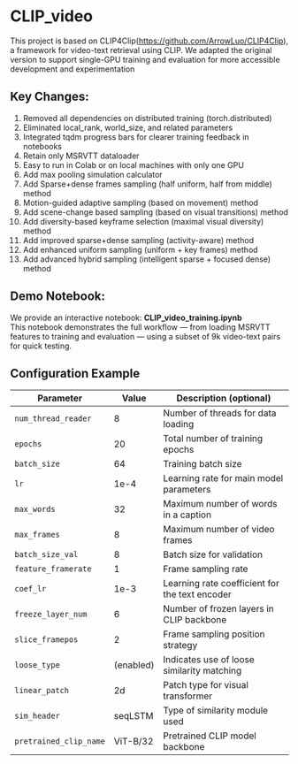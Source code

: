 # CLIP_video 
This project is based on CLIP4Clip(https://github.com/ArrowLuo/CLIP4Clip), a framework for video-text retrieval using CLIP.
We adapted the original version to support single-GPU training and evaluation for more accessible development and experimentation

## Key Changes:
1. Removed all dependencies on distributed training (torch.distributed)
2. Eliminated local_rank, world_size, and related parameters
3. Integrated tqdm progress bars for clearer training feedback in notebooks
4. Retain only MSRVTT dataloader
5. Easy to run in Colab or on local machines with only one GPU
6. Add max pooling simulation calculator
7. Add Sparse+dense frames sampling (half uniform, half from middle) method
8.  Motion-guided adaptive sampling (based on movement) method
9.  Add scene-change based sampling (based on visual transitions) method
10.  Add diversity-based keyframe selection (maximal visual diversity) method
11. Add improved sparse+dense sampling (activity-aware) method
12. Add enhanced uniform sampling (uniform + key frames) method
13. Add advanced hybrid sampling (intelligent sparse + focused dense) method
   
## Demo Notebook:
We provide an interactive notebook:
**CLIP_video_training.ipynb** <br>
This notebook demonstrates the full workflow — from loading MSRVTT features to training and evaluation — using a subset of 9k video-text pairs for quick testing.

## Configuration Example

| Parameter             | Value       | Description (optional)                        |
|-----------------------|-------------|-----------------------------------------------|
| `num_thread_reader`   | 8           | Number of threads for data loading            |
| `epochs`              | 20          | Total number of training epochs               |
| `batch_size`          | 64          | Training batch size                           |
| `lr`                  | 1e-4        | Learning rate for main model parameters       |
| `max_words`           | 32          | Maximum number of words in a caption          |
| `max_frames`          | 8           | Maximum number of video frames                |
| `batch_size_val`      | 8           | Batch size for validation                     |
| `feature_framerate`   | 1           | Frame sampling rate                           |
| `coef_lr`             | 1e-3        | Learning rate coefficient for the text encoder|
| `freeze_layer_num`    | 6           | Number of frozen layers in CLIP backbone      |
| `slice_framepos`      | 2           | Frame sampling position strategy              |
| `loose_type`          | (enabled)   | Indicates use of loose similarity matching    |
| `linear_patch`        | 2d          | Patch type for visual transformer             |
| `sim_header`          | seqLSTM     | Type of similarity module used                |
| `pretrained_clip_name`| ViT-B/32    | Pretrained CLIP model backbone                |

